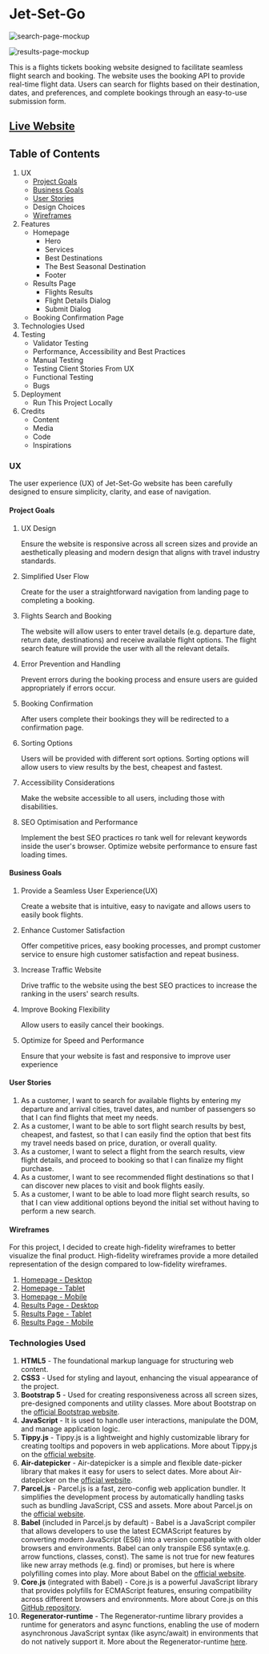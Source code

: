 # Jet-Set-Go

![search-page-mockup](https://github.com/user-attachments/assets/d06d3a2b-1253-4c8b-9b07-6bdd96346746)

![results-page-mockup](https://github.com/user-attachments/assets/24220174-0a1f-4045-ae23-49e2954ca9da)

This is a flights tickets booking website designed to facilitate seamless flight search and booking. The website uses the booking API to provide real-time flight data. Users can search for flights based on their  destination, dates, and preferences, and complete bookings through an easy-to-use submission form.

## [Live Website](https://jet-set-go-florin-miron.netlify.app/)
## Table of Contents
1. UX
    - [Project Goals](#project-goals)
    - [Business Goals](#business-goals)
    - [User Stories](#user-stories)
    - Design Choices
    - [Wireframes](#wireframes)
2. Features
    - Homepage
      - Hero
      - Services
      - Best Destinations
      - The Best Seasonal Destination
      - Footer
    - Results Page
      - Flights Results
      - Flight Details Dialog
      - Submit Dialog
    - Booking Confirmation Page
3. Technologies Used
4. Testing
    - Validator Testing
    - Performance, Accessibility and Best Practices
    - Manual Testing
    - Testing Client Stories From UX
    - Functional Testing
    - Bugs
5. Deployment
    - Run This Project Locally
6. Credits
    - Content
    - Media
    - Code
    - Inspirations
### UX
The user experience (UX) of Jet-Set-Go website has been carefully designed to ensure simplicity, clarity, and ease of navigation.
#### Project Goals
1. UX Design
   
   Ensure the website is responsive across all screen sizes and provide an aesthetically pleasing and modern design that aligns with travel industry standards.
2. Simplified User Flow

   Create for the user a straightforward navigation from landing page to completing a booking.
3. Flights Search and Booking
   
   The website will allow users to enter travel details (e.g. departure date, return date, destinations) and receive available flight options. The flight search feature will provide the user with all the relevant details.
4. Error Prevention and Handling
   
   Prevent errors during the booking process and ensure users are guided appropriately if errors occur.
5. Booking Confirmation
    
   After users complete their bookings they will be redirected to a confirmation page.
6. Sorting Options
    
   Users will be provided with different sort options. Sorting options will allow users to view results by the best, cheapest and fastest.
7. Accessibility Considerations

   Make the website accessible to all users, including those with disabilities.
8. SEO Optimisation and Performance

   Implement the best SEO practices ro tank well for relevant keywords inside the user's browser. Optimize website performance to ensure fast loading times.
#### Business Goals
1. Provide a Seamless User Experience(UX)

   Create a website that is intuitive, easy to navigate and allows users to easily book flights.

2. Enhance Customer Satisfaction

   Offer competitive prices, easy booking processes, and prompt customer service to ensure high customer satisfaction and repeat business.
3. Increase Traffic Website

   Drive traffic to the website using the best SEO practices to increase the ranking in the users' search results.
4. Improve Booking Flexibility

   Allow users to easily cancel their bookings.

5. Optimize for Speed and Performance

   Ensure that your website is fast and responsive to improve user experience
#### User Stories
1. As a customer, I want to search for available flights by entering my departure and arrival cities, travel dates, and number of passengers so that I can find flights that meet my needs.
2. As a customer, I want to be able to sort flight search results by best, cheapest, and fastest, so that I can easily find the option that best fits my travel needs based on price, duration, or overall quality.
3. As a customer, I want to select a flight from the search results, view flight details, and proceed to booking so that I can finalize my flight purchase.
4. As a customer, I want to see recommended flight destinations so that I can discover new places to visit and book flights easily.
5. As a customer, I want to be able to load more flight search results, so that I can view additional options beyond the initial set without having to perform a new search.
#### Wireframes
For this project, I decided to create high-fidelity wireframes to better visualize the final product. High-fidelity wireframes provide a more detailed representation of the design compared to low-fidelity wireframes.
1. [Homepage - Desktop](https://postimg.cc/CnTjwvvz)
2. [Homepage - Tablet](https://postimg.cc/SYfzkm2v)
3. [Homepage - Mobile](https://postimg.cc/bG4nRCf3)
4. [Results Page - Desktop](https://postimg.cc/BX3xyVLz)
5. [Results Page - Tablet](https://postimg.cc/BX3xyVLz)
6. [Results Page - Mobile](https://postimg.cc/7b03Kk67)
### Technologies Used
1. **HTML5** - The foundational markup language for structuring web content.
2. **CSS3** - Used for styling and layout, enhancing the visual appearance of the project.
3. **Bootstrap 5** - Used for creating responsiveness across all screen sizes, pre-designed components and utility classes. More about Bootstrap on the [official Bootstrap website](https://getbootstrap.com/).
4. **JavaScript** - It is used to handle user interactions, manipulate the DOM, and manage application logic.
5. **Tippy.js** - Tippy.js is a lightweight and highly customizable library for creating tooltips and popovers in web applications. More about Tippy.js on the [official website](https://atomiks.github.io/tippyjs/).
6. **Air-datepicker** - Air-datepicker is a simple and flexible date-picker library that makes it easy for users to select dates. More about Air-datepicker on the [official website](https://air-datepicker.com/).
7. **Parcel.js** - Parcel.js is a fast, zero-config web application bundler. It simplifies the development process by automatically handling tasks such as bundling JavaScript, CSS and assets. More about Parcel.js on the [official website](https://parceljs.org/).
8. **Babel** (included in Parcel.js by default) - Babel is a JavaScript compiler that allows developers to use the latest ECMAScript features by converting modern JavaScript (ES6) into a version compatible with older browsers and environments. Babel can only transpile ES6 syntax(e.g. arrow functions, classes, const). The same is not true for new features like new array methods (e.g. find) or promises, but here is where polyfilling comes into play. More about Babel on the [official website](https://babeljs.io/).
9. **Core.js** (integrated with Babel) - Core.js is a powerful JavaScript library that provides polyfills for ECMAScript features, ensuring compatibility across different browsers and environments. More about Core.js on this [GitHub repository](https://github.com/zloirock/core-js).
10. **Regenerator-runtime** - The Regenerator-runtime library provides a runtime for generators and async functions, enabling the use of modern asynchronous JavaScript syntax (like async/await) in environments that do not natively support it. More about the Regenerator-runtime [here](https://www.npmjs.com/package/regenerator-runtime).
